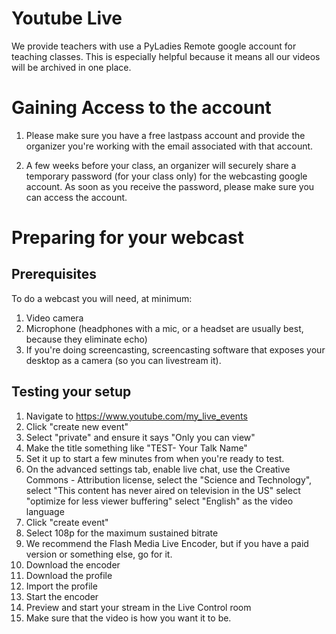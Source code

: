 # Youtube Live

We provide teachers with use a PyLadies Remote google account
for teaching classes.
This is especially helpful because it means all our videos will
be archived in one place.

# Gaining Access to the account

1. Please make sure you have a free lastpass account
   and provide the organizer you're working with the
   email associated with that account.

1. A few weeks before your class, an organizer will
   securely share a temporary password (for your class only)
   for the webcasting google account.
   As soon as you receive the password, please make sure you
   can access the account.

# Preparing for your webcast

## Prerequisites

To do a webcast you will need, at minimum:

1. Video camera
1. Microphone (headphones with a mic, or a headset
   are usually best, because they eliminate echo)
1. If you're doing screencasting,
   screencasting software that exposes your desktop
   as a camera (so you can livestream it).


## Testing your setup

1. Navigate to https://www.youtube.com/my_live_events
1. Click "create new event"
1. Select "private" and ensure it says "Only you can view"
1. Make the title something like "TEST- Your Talk Name"
1. Set it up to start a few minutes from when you're ready
   to test.
1. On the advanced settings tab, enable live chat,
   use the Creative Commons - Attribution license,
   select the "Science and Technology", select
   "This content has never aired on television in the US"
   select "optimize for less viewer buffering"
   select "English" as the video language
1. Click "create event"
1. Select 108p for the maximum sustained bitrate
1. We recommend the Flash Media Live Encoder, but if you
   have a paid version or something else, go for it.
1. Download the encoder
1. Download the profile
1. Import the profile
1. Start the encoder
1. Preview and start your stream in the Live Control room
1. Make sure that the video is how you want it to be.
